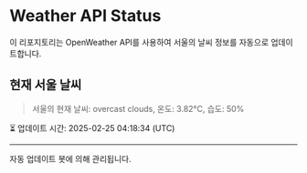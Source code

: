 
# Weather API Status

이 리포지토리는 OpenWeather API를 사용하여 서울의 날씨 정보를 자동으로 업데이트합니다.

## 현재 서울 날씨
> 서울의 현재 날씨: overcast clouds, 온도: 3.82°C, 습도: 50%

⏳ 업데이트 시간: 2025-02-25 04:18:34 (UTC)

---
자동 업데이트 봇에 의해 관리됩니다.
